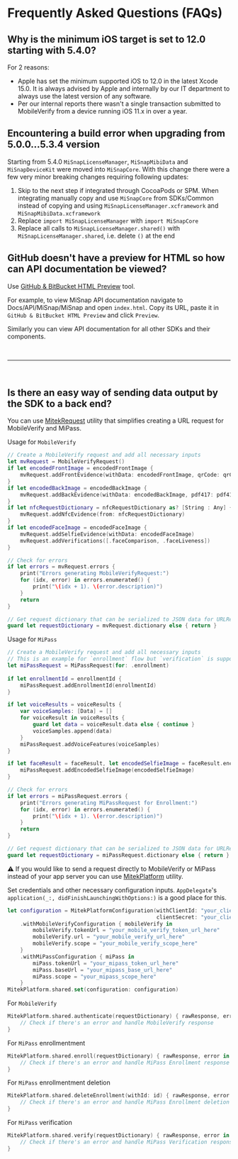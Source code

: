 # Frequently Asked Questions (FAQs)

## Why is the minimum iOS target is set to 12.0 starting with 5.4.0?

For 2 reasons:
* Apple has set the minimum supported iOS to 12.0 in the latest Xcode 15.0. It is always advised by Apple and internally by our IT department to always use the latest version of any software. 
* Per our internal reports there wasn't a single transaction submitted to MobileVerify from a device running iOS 11.x in over a year.

## Encountering a build error when upgrading from 5.0.0...5.3.4 version

Starting from 5.4.0 `MiSnapLicenseManager`, `MiSnapMibiData` and `MiSnapDeviceKit` were moved into `MiSnapCore`. With this change there were a few very minor breaking changes requiring following updates:
1. Skip to the next step if integrated through CocoaPods or SPM. When integrating manually copy and use `MiSnapCore` from SDKs/Common instead of copying and using `MiSnapLicenseManager.xcframework` and `MiSnapMibiData.xcframework`
2. Replace `import MiSnapLicenseManager` with `import MiSnapCore`
3. Replace all calls to `MiSnapLicenseManager.shared()` with `MiSnapLicenseManager.shared`, i.e. delete `()` at the end

## GitHub doesn't have a preview for HTML so how can API documentation be viewed?

Use [GitHub & BitBucket HTML Preview](https://htmlpreview.github.io) tool. 

For example, to view MiSnap API documentation navigate to Docs/API/MiSnap/MiSnap and open `index.html`. Copy its URL, paste it in `GitHub & BitBucket HTML Preview` and click `Preview`.

Similarly you can view API documentation for all other SDKs and their components.

<br>

- - -

<br>

## Is there an easy way of sending data output by the SDK to a back end?

You can use [MitekRequest](../../../SDKs/Common/MitekRequest) utility that simplifies creating a URL request for MobileVerify and MiPass.

Usage for `MobileVerify`

```Swift
// Create a MobileVerify request and add all necessary inputs
let mvRequest = MobileVerifyRequest()
if let encodedFrontImage = encodedFrontImage {
    mvRequest.addFrontEvidence(withData: encodedFrontImage, qrCode: qrCode)
}
if let encodedBackImage = encodedBackImage {
    mvRequest.addBackEvidence(withData: encodedBackImage, pdf417: pdf417)
}
if let nfcRequestDictionary = nfcRequestDictionary as? [String : Any] {
    mvRequest.addNfcEvidence(from: nfcRequestDictionary)
}
if let encodedFaceImage = encodedFaceImage {
    mvRequest.addSelfieEvidence(withData: encodedFaceImage)
    mvRequest.addVerifications([.faceComparison, .faceLiveness])
}

// Check for errors
if let errors = mvRequest.errors {
    print("Errors generating MobileVerifyRequest:")
    for (idx, error) in errors.enumerated() {
        print("\(idx + 1). \(error.description)")
    }
    return
}

// Get request dictionary that can be serialized to JSON data for URLRequest httpBody
guard let requestDictionary = mvRequest.dictionary else { return }
```

Usage for `MiPass`
```Swift
// Create a MobileVerify request and add all necessary inputs
// This is an example for `enrollment` flow but `verification` is supported too
let miPassRequest = MiPassRequest(for: .enrollment)
        
if let enrollmentId = enrollmentId {
    miPassRequest.addEnrollmentId(enrollmentId)
}

if let voiceResults = voiceResults {
    var voiceSamples: [Data] = []
    for voiceResult in voiceResults {
        guard let data = voiceResult.data else { continue }
        voiceSamples.append(data)
    }
    miPassRequest.addVoiceFeatures(voiceSamples)
}

if let faceResult = faceResult, let encodedSelfieImage = faceResult.encodedImage {
    miPassRequest.addEncodedSelfieImage(encodedSelfieImage)
}

// Check for errors
if let errors = miPassRequest.errors {
    print("Errors generating MiPassRequest for Enrollment:")
    for (idx, error) in errors.enumerated() {
        print("\(idx + 1). \(error.description)")
    }
    return
}

// Get request dictionary that can be serialized to JSON data for URLRequest httpBody
guard let requestDictionary = miPassRequest.dictionary else { return }
```

:warning: If you would like to send a request directly to MobileVerify or MiPass instead of your app server you can use [MitekPlatform](../../../SDKs/Common/MitekRequest) utility.

Set credentials and other necessary configuration inputs. `AppDelegate`'s `application(_:, didFinishLaunchingWithOptions:)` is a good place for this.
```Swift
let configuration = MitekPlatformConfiguration(withClientId: "your_client_id_here",
                                               clientSecret: "your_client_secret_here")
    .withMobileVerifyConfiguration { mobileVerify in
        mobileVerify.tokenUrl = "your_mobile_verify_token_url_here"
        mobileVerify.url = "your_mobile_verify_url_here"
        mobileVerify.scope = "your_mobile_verify_scope_here"
    }
    .withMiPassConfiguration { miPass in
        miPass.tokenUrl = "your_mipass_token_url_here"
        miPass.baseUrl = "your_mipass_base_url_here"
        miPass.scope = "your_mipass_scope_here"
    }
MitekPlatform.shared.set(configuration: configuration)
```
For `MobileVerify`
```Swift
MitekPlatform.shared.authenticate(requestDictionary) { rawResponse, error in
    // Check if there's an error and handle MobileVerify response
}
```
For `MiPass` enrollmentment
```Swift
MitekPlatform.shared.enroll(requestDictionary) { rawResponse, error in
    // Check if there's an error and handle MiPass Enrollment response
}
```

For `MiPass` enrollmentment deletion
```Swift
MitekPlatform.shared.deleteEnrollment(withId: id) { rawResponse, error in
    // Check if there's an error and handle MiPass Enrollment deletion response 
}
```

For `MiPass` verification
```Swift
MitekPlatform.shared.verify(requestDictionary) { rawResponse, error in
    // Check if there's an error and handle MiPass Verification response
}
```
